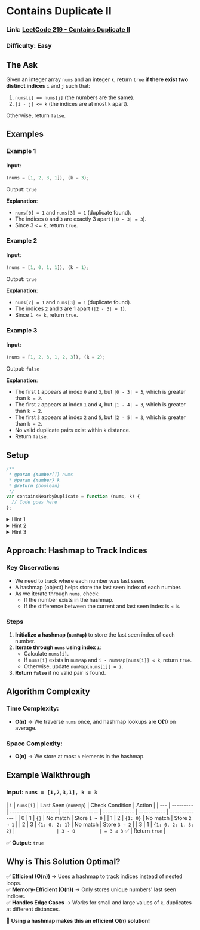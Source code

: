 # Contains Duplicate II

### Link: [LeetCode 219 - Contains Duplicate II](https://leetcode.com/problems/contains-duplicate-ii/description/?envType=study-plan-v2&envId=top-interview-150)

### Difficulty: Easy

## The Ask

Given an integer array `nums` and an integer `k`, return `true` **if there exist two distinct indices** `i` and `j` such that:

1. `nums[i] == nums[j]` (the numbers are the same).
2. `|i - j| <= k` (the indices are at most `k` apart).

Otherwise, return `false`.

## Examples

### Example 1

#### Input:

```javascript
(nums = [1, 2, 3, 1]), (k = 3);
```

Output: `true`

**Explanation**:

- `nums[0] = 1` and `nums[3] = 1` (duplicate found).
- The indices `0` and `3` are exactly 3 apart (`|0 - 3| = 3`).
- Since 3 <= k, return `true`.

### Example 2

#### Input:

```javascript
(nums = [1, 0, 1, 1]), (k = 1);
```

Output: `true`

**Explanation**:

- `nums[2] = 1` and `nums[3] = 1` (duplicate found).
- The indices `2` and `3` are 1 apart (`|2 - 3| = 1`).
- Since `1 <= k`, return `true`.

### Example 3

#### Input:

```javascript
(nums = [1, 2, 3, 1, 2, 3]), (k = 2);
```

Output: `false`

**Explanation**:

- The first `1` appears at index `0` and `3`, but `|0 - 3| = 3`, which is greater than `k = 2`.
- The first `2` appears at index `1` and `4`, but `|1 - 4| = 3`, which is greater than `k = 2`.
- The first `3` appears at index `2` and `5`, but `|2 - 5| = 3`, which is greater than `k = 2`.
- No valid duplicate pairs exist within `k` distance.
- Return `false`.

## Setup

```javascript
/**
 * @param {number[]} nums
 * @param {number} k
 * @return {boolean}
 */
var containsNearbyDuplicate = function (nums, k) {
  // Code goes here
};
```

<details> <summary>Hint 1</summary> Use a **hashmap** to store the last seen index of each number in `nums`. </details> <details> <summary>Hint 2</summary> As you iterate, check if the number was seen before. If it was, compare the indices. </details> <details> <summary>Hint 3</summary> If `|i - j| <= k`, return `true`. Otherwise, update the stored index. </details>

## Approach: Hashmap to Track Indices

### Key Observations

- We need to track where each number was last seen.
- A hashmap (object) helps store the last seen index of each number.
- As we iterate through `nums`, check:
  - If the number exists in the hashmap.
  - If the difference between the current and last seen index is `≤ k`.

### Steps

1. **Initialize a hashmap (`numMap`)** to store the last seen index of each number.
2. **Iterate through `nums` using index `i`**:
   - Calculate `nums[i]`.
   - If `nums[i]` exists in `numMap` and `i - numMap[nums[i]] ≤ k`, return `true`.
   - Otherwise, update `numMap[nums[i]] = i`.
3. **Return `false`** if no valid pair is found.

## Algorithm Complexity

### Time Complexity:

- **O(n)** → We traverse `nums` once, and hashmap lookups are **O(1)** on average.

### Space Complexity:

- **O(n)** → We store at most `n` elements in the hashmap.

## Example Walkthrough

### **Input:** `nums = [1,2,3,1], k = 3`

| `i` | `nums[i]` | Last Seen (`numMap`) | Check Condition | Action        |
| --- | --------- | -------------------- | --------------- | ------------- | ----------- | ------------- |
| 0   | 1         | `{}`                 | No match        | Store `1 → 0` |
| 1   | 2         | `{1: 0}`             | No match        | Store `2 → 1` |
| 2   | 3         | `{1: 0, 2: 1}`       | No match        | Store `3 → 2` |
| 3   | 1         | `{1: 0, 2: 1, 3: 2}` | `               | 3 - 0         | = 3 ≤ 3` ✅ | Return `true` |

✅ **Output:** `true`

## Why is This Solution Optimal?

✅ **Efficient (O(n))** → Uses a hashmap to track indices instead of nested loops.  
✅ **Memory-Efficient (O(n))** → Only stores unique numbers' last seen indices.  
✅ **Handles Edge Cases** → Works for small and large values of `k`, duplicates at different distances.

🚀 **Using a hashmap makes this an efficient O(n) solution!**
